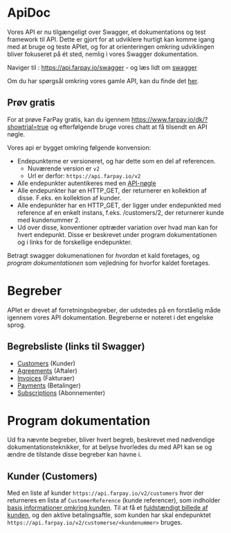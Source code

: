 # ApiDoc
Vores API er nu tilgængeligt over Swagger, et dokumentations og test framework til API. Dette er gjort for at udviklere hurtigt kan komme igang med at bruge og teste APIet, og for at orienteringen omkring udviklingen bliver fokuseret på ét sted, nemlig i vores Swagger dokumentation.

Naviger til : https://api.farpay.io/swagger - og læs lidt om [swagger](http://swagger.io/docs/specification/what-is-swagger/)

Om du har spørgsål omkring vores gamle API, kan du finde det [her](README-Legacy.md).

## Prøv gratis
For at prøve FarPay gratis, kan du igennem https://www.farpay.io/dk/?showtrial=true og efterfølgende bruge vores chatt at få tilsendt en API nøgle.

Vores api er bygget omkring følgende konvension:
* Endepunkterne er versioneret, og har dette som en del af referencen.
   * Nuværende version er `v2`
   * Url er derfor: `https://api.farpay.io/v2`
* Alle endepunkter autentikeres med en [API-nøgle](Get-Api-Key.md)
* Alle endepunkter har en HTTP_GET, der returnerer en kollektion af disse. F.eks. en kollektion af kunder.
* Alle endepunkter har en HTTP_GET, der ligger under endepunkted med reference af en enkelt instans, f.eks. /customers/2, der returnerer kunde med kundenummer 2.
* Ud over disse, konventioner optræder variation over hvad man kan for hvert endepunkt. Disse er beskrevet under program dokumentationen og i links for de forskellige endepunkter.

Betragt swagger dokumenationen for *hvordan* et kald foretages, og *program dokumentationen* som vejledning for hvorfor kaldet foretages.

# Begreber
APIet er drevet af forretningsbegreber, der udstedes på en forståelig måde igennem vores API dokumentation. Begreberne er noteret i det engelske sprog.

## Begrebsliste (links til Swagger)
* [Customers](https://api.farpay.io/swagger/ui/index#/Customers) (Kunder)
* [Agreements](https://api.farpay.io/swagger/ui/index#/Agreements) (Aftaler)
* [Invoices](https://api.farpay.io/swagger/ui/index#/Invoices) (Fakturaer)
* [Payments](https://api.farpay.io/swagger/ui/index#/Payments) (Betalinger)
* [Subscriptions](https://api.farpay.io/swagger/ui/index#/Subscriptions) (Abonnementer)

# Program dokumentation
Ud fra nævnte begreber, bliver hvert begreb, beskrevet med nødvendige dokumentationsteknikker, for at belyse hvorledes du med API kan se og ændre de tilstande disse begreber kan havne i.

## Kunder  (Customers)
Med en liste af kunder `https://api.farpay.io/v2/customers` hvor der returneres en lista af `CustomerReference` (kunde referencer), som indholder [basis informationer omkring kunden](CustomerReference.md).
Til at få et [fuldstændigt billede af kunden](Customer.md), og den aktive betalingsaftle, som kunden har skal endepunktet `https://api.farpay.io/v2/customerse/<kundenummer>` bruges. 
